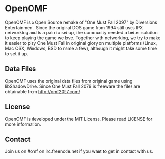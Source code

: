 OpenOMF
=======

OpenOMF is a Open Source remake of "One Must Fall 2097" by Diversions Entertainment.
Since the original DOS game from 1994 still uses IPX networking and is a pain to set up, the community needed a better solution to keep playing the game we love.
Together with networking, we try to make it easier to play One Must Fall in original glory on multiple platforms (Linux, Mac OSX, Windows, BSD to name a few), although it might take some time to set it up.

Data Files
----------
OpenOMF uses the original data files from original game using libShadowDrive.
Since One Must Fall 2079 is freeware the files are obtainable from http://omf2097.com/

License
-------
OpenOMF is developed under the MIT License. Please read LICENSE for more information.

Contact
-------
Join us on #omf on irc.freenode.net if you want to get in contact with us.
